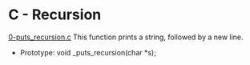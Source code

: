 # C - Recursion

[0-puts_recursion.c](./0-puts_recursion.c)
This function prints a string, followed by a new line.

- Prototype: void \_puts_recursion(char \*s);
